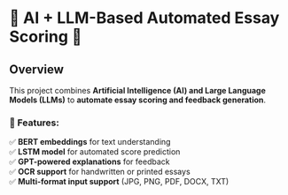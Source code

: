 # 📝 AI + LLM-Based Automated Essay Scoring 🚀

## Overview
This project combines **Artificial Intelligence (AI) and Large Language Models (LLMs)** to **automate essay scoring and feedback generation**.

### 🔹 Features:
✅ **BERT embeddings** for text understanding  
✅ **LSTM model** for automated score prediction  
✅ **GPT-powered explanations** for feedback  
✅ **OCR support** for handwritten or printed essays  
✅ **Multi-format input support** (JPG, PNG, PDF, DOCX, TXT) 
